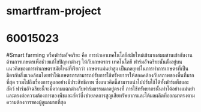 # smartfram-project
# 60015023 
#Smart farming หรือฟาร์มอัจฉริยะ คือ การนำเอาเทคโนโลยีสมัยใหม่เข้ามาผสมผสานเข้ากับงานด้านการเกษตรเพื่อช่วยแก้ไขปัญหาต่างๆ ให้กับเกษตรกร เทคโนโลยี ฟาร์มอัจฉริยะนั้นตั้งอยู่บนแนวคิดของการทำเกษตรสมัยใหม่ที่เรียกว่า เกษตรแม่นยำสูง เป็นกลยุทธ์ในการทำการเกษตรที่เป็นมิตรกับสิ่งแวดล้อมโดยทำให้เกษตรกรสามารถปรับการใช้ทรัพยากรให้สอดคล้องกับสภาพของพื้นที่มากที่สุด รวมไปถึงเรื่องการดูแลอย่างมีประสิทธิภาพ ซึ่งแนวคิดนี้สามารถนำไปปรับใช้ได้ทั้งฟาร์มพืชและสัตว์ ฟาร์มอัจฉริยะนี้จะมีความแตกต่างกับฟาร์มธรรมดาอยู่ตรงที่ การใช้ทรัพยากรนั้นทำได้อย่างแม่นยำและตรงต่อความต้องการของพืชและสัตว์ซึ่งช่วยลดการสูญเสียทรัพยากรและได้ผลผลิตที่ออกมาตรงตามความต้องการของผู้ดูแลมากที่สุด
